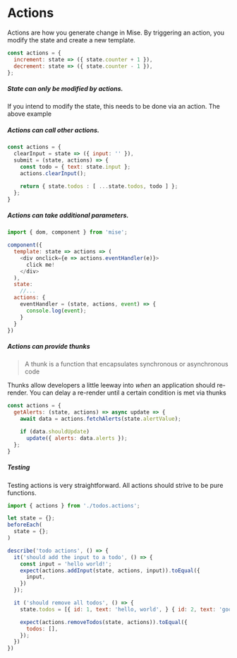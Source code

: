 # Actions

Actions are how you generate change in Mise. By triggering an action, you modify the state and create a new template.

```javascript
const actions = {
  increment: state => ({ state.counter + 1 }),
  decrement: state => ({ state.counter - 1 }),
};

```
##### State can only be modified by actions.

If you intend to modify the state, this needs to be done via an action.  The above example

##### Actions can call other actions.

```javascript
const actions = {
  clearInput = state => ({ input: '' }),
  submit = (state, actions) => {
    const todo = { text: state.input };
    actions.clearInput();

    return { state.todos : [ ...state.todos, todo ] };
  };
}
```

##### Actions can take additional parameters.

```javascript
import { dom, component } from 'mise';

component({
  template: state => actions => (
    <div onclick={e => actions.eventHandler(e)}>
      click me!
    </div>
  ),
  state:
    //...
  actions: {
    eventHandler = (state, actions, event) => {
      console.log(event);
    }
  }
})
```

##### Actions can provide thunks
> A thunk is a function that encapsulates synchronous or asynchronous code

Thunks allow developers a little leeway into *when* an application should re-render. You can delay a re-render until a certain condition is met via thunks

``` javascript
const actions = {
  getAlerts: (state, actions) => async update => {
    await data = actions.fetchAlerts(state.alertValue);

    if (data.shouldUpdate)
      update({ alerts: data.alerts });
  };
}
```

##### Testing

Testing actions is very straightforward. All actions should strive to be pure functions.

```javascript
import { actions } from './todos.actions';

let state = {};
beforeEach(
  state = {};
)

describe('todo actions', () => {
  it('should add the input to a todo', () => {
    const input = 'hello world!';
    expect(actions.addInput(state, actions, input)).toEqual({
      input,
    })
  });

  it ('should remove all todos', () => {
    state.todos = [{ id: 1, text: 'hello, world', } { id: 2, text: 'goodbye, world' }];

    expect(actions.removeTodos(state, actions)).toEqual({
      todos: [],
    });
  })
})
```
